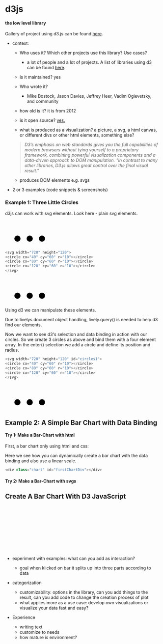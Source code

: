# d3js

<link href="style.css" rel="stylesheet" type="text/css" />

#### the low level library

Gallery of project using d3.js can be found [here](https://github.com/d3/d3/wiki/Gallery).

- context:
  - Who uses it? Which other projects use this library? Use cases?
  
    - a lot of people and a lot of projects. A list of libraries using d3 can be found [here](https://github.com/wbkd/awesome-d3).
  - is it maintained?
  yes
  - Who wrote it?
  
    - Mike Bostock, Jason Davies, Jeffrey Heer, Vadim Ogievetsky, and community
  - how old is it?
  it is from 2012
  - is it open source? [yes.](github.com/d3/d3)
  - what is produced as a visualization? a picture, a svg, a html canvas, or different divs or other html elements, something else?
  
  >_D3’s emphasis on web standards gives you the full capabilities of modern browsers without tying yourself to a proprietary framework, combining powerful visualization components and a data-driven approach to DOM manipulation. "In contrast to many other libraries, D3.js allows great control over the final visual result."_
  - produces DOM elements e.g. svgs
     
- 2 or 3 examples (code snippets & screenshots)
  
### Example 1: Three Little Circles


d3js can work with svg elements. Look here - plain svg elements.

<svg width="720" height="120" id="basicCircles">
<circle cx="40" cy="60" r="10"></circle>
<circle cx="80" cy="60" r="10"></circle>
<circle cx="120" cy="60" r="10"></circle>
</svg>

```javascript
<svg width="720" height="120">
<circle cx="40" cy="60" r="10"></circle>
<circle cx="80" cy="60" r="10"></circle>
<circle cx="120" cy="60" r="10"></circle>
</svg>
```

<svg width="720" height="120" id="d3Circles">
<circle cx="40" cy="60" r="10"></circle>
<circle cx="80" cy="60" r="10"></circle>
<circle cx="120" cy="60" r="10"></circle>
</svg>

Using d3 we can manipulate these elements. 

<script id="threeLittleCircles">

import d3 from "src/external/d3.v5.js"

var svg = d3.select(lively.query(this,"#d3Circles"));

var circle = svg.selectAll("circle").style("fill", "steelblue");

//selectAll(this.parentElement.querySelectorAll("circle"))

</script>

<script>
var s = lively.query(this, "#threeLittleCircles");
(<pre>{s.textContent}</pre>)
</script>

Due to livelys document object handling, lively.query() is needed to help d3 find our elements.

Now we want to see d3's selection and data binding in action with our circles. So we create 3 circles as above and bind them with a four element array. In the enter() selection we add a circle and define its position and radius.

```javascript
<svg width="720" height="120" id="circles1">
<circle cx="40" cy="60" r="10"></circle>
<circle cx="80" cy="60" r="10"></circle>
<circle cx="120" cy="60" r="10"></circle>
</svg>
```
<svg width="720" height="120" id="circles1">
<circle cx="40" cy="60" r="10"></circle>
<circle cx="80" cy="60" r="10"></circle>
<circle cx="120" cy="60" r="10"></circle>
</svg>

<script id="enterExitExample">
import d3 from "src/external/d3.v5.js"

var svg = d3.select(lively.query(this,"#circles1"));

var circle = svg.selectAll("circle")
    .data([32, 57, 293, 529], function(d) { return d; });

circle.enter().append("circle")
    .attr("cy", 60)
    .attr("cx", function(d, i) { return i * 100 + 30; })
    .attr("r", function(d) { return Math.sqrt(d); });

circle.exit().remove();

""
</script>

<script>
var s = lively.query(this, "#enterExitExample");
(<pre>{s.textContent}</pre>)
</script>


## Example 2: A Simple Bar Chart with Data Binding

#### Try 1: Make a Bar-Chart with html
First, a bar chart only using html and css:

<style>

.chart div {
  font: 10px sans-serif;
  background-color: steelblue;
  text-align: right;
  padding: 3px;
  margin: 1px;
  color: white;
}

</style>

<div class="chart" id="firstChartDiv"></div>


<script id="divBarChart">
import d3 from "src/external/d3.v5.js"

var dataset1 = [4, 8, 15, 16, 23, 42];

var xScale = d3.scaleLinear()
    .domain([0, d3.max(dataset1)])
    .range([0, 420]);

var chartClasses = d3.select(lively.query(this, "#firstChartDiv"));

chartClasses.selectAll("div")
    .data(dataset1)
  .enter().append("div")
    .style("width", function(d) { return xScale(d) + "px"; })
    .text(function(d) { return d; });

""
</script>

Here we see how you can dynamically create a bar chart with the data binding and also use a linear scale.

```javascript
<div class="chart" id="firstChartDiv"></div>
```

<script>
var s = lively.query(this, "#divBarChart");
(<pre>{s.textContent}</pre>)
</script>

#### Try 2: Make a Bar-Chart with svgs

<div class="someclass">
    <h2>Create A Bar Chart With D3 JavaScript</h2>
    <div id="secondChartDiv"/>
</div>

<svg id="aSVG"></svg>
<script>
var chartdata = [10, 20, 30, 40, 50, 60, 70, 80, 90, 100, 110, 120,
    135, 150, 165, 180, 200, 220, 240, 300, 330, 370, 410, 1000];

var margin = {top: 30, right: 10, bottom: 30, left: 50}

var height = 400 - margin.top - margin.bottom,
    width = 720 - margin.left - margin.right,
    barWidth = 40,
    barOffset = 20;

var dynamicColor;

var yScale = d3.scaleLinear()
    .domain([0, d3.max(chartdata)])
    .range([0, height])

var xScale = d3.scaleBand()
    .domain(d3.range(0, chartdata.length))
    .range([0, width])
    .paddingInner(0.2)

var colors = d3.scaleLinear()
    .domain([0, chartdata.length * .33, chartdata.length * .66, chartdata.length])
    .range(['#d6e9c6', '#bce8f1', '#faebcc', '#ebccd1'])

var awesome = d3.select(lively.query(this,'#secondChartDiv')).append('svg')
    .attr('width', width + margin.left + margin.right)
    .attr('height', height + margin.top + margin.bottom)
    .style('background', '#bce8f1')
    .append('g')
    .attr('transform', 'translate(' + margin.left + ', ' + margin.top + ')')
    .selectAll('rect').data(chartdata)
    .enter().append('rect')
    .attr('height', 0)
    .attr('width', xScale.bandwidth())
    .attr('x', (data, i) => {
        return xScale(i);
    })
    .attr('y', height)
    .on('mouseover', function (data) {
        dynamicColor = this.style.fill;
        d3.select(this)
            .style('fill', '#3c763d')
    })
    .on('mouseout', function (data) {
        d3.select(this)
            .style('fill', dynamicColor)
    })
    .on('mousedown', function (data) {
        d3.select(this)
            .attr('width', this.width.baseVal.value / 2 )
    })
    
  
    
awesome.transition()
    .attr('height', function (data) {
        return yScale(data);
    })
    .attr('y', function (data) {
        return height - yScale(data);
    })
    .duration(2000)
    .delay(function (data, i) {
        return i * 20;
    })
    .style(
        'fill', function (data, i) {
            return colors(i);
        })
    .style('stroke', '#31708f')
    .style('stroke-width', '5')
    .ease()

    

var verticalGuideScale = d3.scaleLinear()
    .domain([0, d3.max(chartdata)])
    .range([height, 0])


var vAxis = d3.axisLeft()
    .scale(verticalGuideScale)
    .ticks(10)


var verticalGuide = d3.select(lively.query(this,'svg')).append('g')
vAxis(verticalGuide)
verticalGuide.attr('transform', 'translate(' + margin.left + ', ' + margin.top + ')')
verticalGuide.selectAll('path')
    .style("fill", 'none')
    .style("stroke", "#3c763d")
verticalGuide.selectAll('line')
    .style("stroke", "#3c763d")

var hAxis = d3.axisBottom()
    .scale(xScale)
    .ticks(chartdata.size)

var horizontalGuide = d3.select(lively.query(this,'svg')).append('g')
hAxis(horizontalGuide)
horizontalGuide.attr('transform', 'translate(' + margin.left + ', ' + (height + margin.top) + ')')
horizontalGuide.selectAll('path')
    .style("fill", 'none')
    .style("stroke", "#3c763d")
horizontalGuide.selectAll('line')
    .style("stroke", "#3c763d");
    
""
</script>


- experiment with examples: what can you add as interaction?

  - goal when klicked on bar it splits up into three parts according to data
<style>

.chart div {
  font: 10px sans-serif;
  background-color: steelblue;
  text-align: right;
  padding: 3px;
  margin: 1px;
  color: white;
}

</style>

<div>
<div class="chart" id="firstChartDiv"></div>
</div>

<script id="divBarChart">
import d3 from "src/external/d3.v5.js"

var dataset1 = [10];

var dataset2 = [2,3,5];

var xScale = d3.scaleLinear()
    .domain([0, d3.max(dataset1)])
    .range([0, 420]);

var chartClasses = d3.select(lively.query(this, "#firstChartDiv"));

chartClasses.selectAll("div")
    .data(dataset1)
  .enter().append("div")
    .style("width", function(d) { return xScale(d) + "px"; })
    .text(function(d) { return d; })
    .on('mousedown', function (d) {
        let parent = this.parentElement;
        console.log(parent.pos)
        d3.select(this).remove()
        
        d3.select(parent).selectAll("div")
            .data(dataset2)
          .enter().append("div")
            .style("width", function(d) { return xScale(d) + "px";})
    })

""
</script>

- categorization
  - customizability: options in the library, can you add things to the result, can you add code to change the creation process of plot
  - what applies more as a use case: develop own visualizations or visualize your data fast and easy?
  
- Experience
  - writing text
  - customize to needs 
  - how mature is environment?